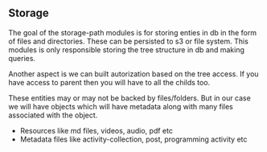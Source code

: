 ## Storage

The goal of the storage-path modules is for storing enties in db in the form of files and directories. These can be persisted to s3 or file system. This modules is only responsible storing the tree structure in db and making queries.

Another aspect is we can built autorization based on the tree access. If you have access to parent then you will have to all the childs too.

These entities may or may not be backed by files/folders. But in our case we will have objects which will have metadata along with many files associated with the object.

- Resources like md files, videos, audio, pdf etc
- Metadata files like activity-collection, post, programming activity etc
